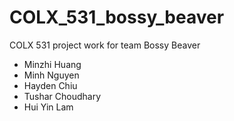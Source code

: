 # COLX_531_bossy_beaver
COLX 531 project work for team Bossy Beaver
- Minzhi Huang
- Minh Nguyen
- Hayden Chiu
- Tushar Choudhary
- Hui Yin Lam
